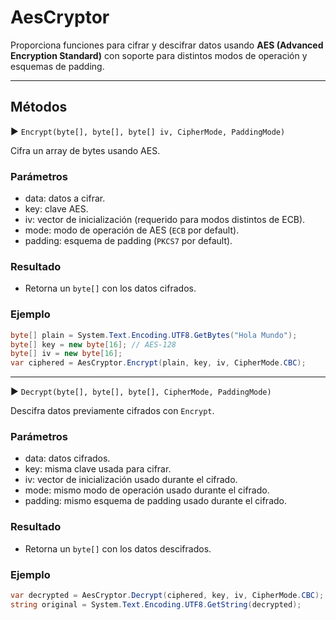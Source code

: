 # AesCryptor

Proporciona funciones para cifrar y descifrar datos usando **AES (Advanced Encryption Standard)** con soporte para distintos modos de operación y esquemas de padding.

---

## Métodos

▶ `Encrypt(byte[], byte[], byte[] iv, CipherMode, PaddingMode)`

Cifra un array de bytes usando AES.

### Parámetros

* data: datos a cifrar.
* key: clave AES.
* iv: vector de inicialización (requerido para modos distintos de ECB).
* mode: modo de operación de AES (`ECB` por default).
* padding: esquema de padding (`PKCS7` por default).

### Resultado

* Retorna un `byte[]` con los datos cifrados.

### Ejemplo

```csharp
byte[] plain = System.Text.Encoding.UTF8.GetBytes("Hola Mundo");
byte[] key = new byte[16]; // AES-128
byte[] iv = new byte[16];
var ciphered = AesCryptor.Encrypt(plain, key, iv, CipherMode.CBC);
```

---

▶ `Decrypt(byte[], byte[], byte[], CipherMode, PaddingMode)`

Descifra datos previamente cifrados con `Encrypt`.

### Parámetros

* data: datos cifrados.
* key: misma clave usada para cifrar.
* iv: vector de inicialización usado durante el cifrado.
* mode: mismo modo de operación usado durante el cifrado.
* padding: mismo esquema de padding usado durante el cifrado.

### Resultado

* Retorna un `byte[]` con los datos descifrados.

### Ejemplo

```csharp
var decrypted = AesCryptor.Decrypt(ciphered, key, iv, CipherMode.CBC);
string original = System.Text.Encoding.UTF8.GetString(decrypted);
```